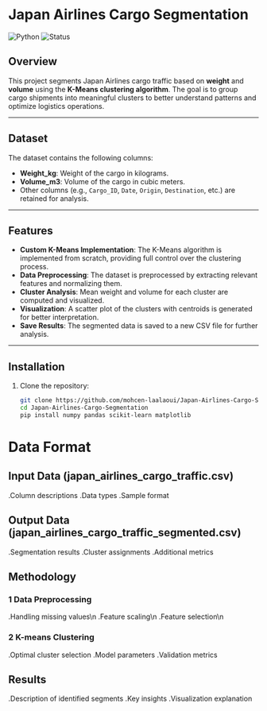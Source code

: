 # Japan Airlines Cargo Segmentation

![Python](https://img.shields.io/badge/Python-3.8%2B-blue)
![Status](https://img.shields.io/badge/Status-Completed-brightgreen)

## Overview
This project segments Japan Airlines cargo traffic based on **weight** and **volume** using the **K-Means clustering algorithm**. The goal is to group cargo shipments into meaningful clusters to better understand patterns and optimize logistics operations.

---

## Dataset
The dataset contains the following columns:
- **Weight_kg**: Weight of the cargo in kilograms.
- **Volume_m3**: Volume of the cargo in cubic meters.
- Other columns (e.g., `Cargo_ID`, `Date`, `Origin`, `Destination`, etc.) are retained for analysis.

---

## Features
- **Custom K-Means Implementation**: The K-Means algorithm is implemented from scratch, providing full control over the clustering process.
- **Data Preprocessing**: The dataset is preprocessed by extracting relevant features and normalizing them.
- **Cluster Analysis**: Mean weight and volume for each cluster are computed and visualized.
- **Visualization**: A scatter plot of the clusters with centroids is generated for better interpretation.
- **Save Results**: The segmented data is saved to a new CSV file for further analysis.

---

## Installation
1. Clone the repository:
   ```bash
   git clone https://github.com/mohcen-laalaoui/Japan-Airlines-Cargo-Segmentation.git
   cd Japan-Airlines-Cargo-Segmentation
   pip install numpy pandas scikit-learn matplotlib


# Data Format
## Input Data (japan_airlines_cargo_traffic.csv)

.Column descriptions
.Data types
.Sample format

## Output Data (japan_airlines_cargo_traffic_segmented.csv)

.Segmentation results
.Cluster assignments
.Additional metrics

## Methodology

  ### 1 Data Preprocessing
  .Handling missing values\n
  .Feature scaling\n
  .Feature selection\n

### 2 K-means Clustering
   .Optimal cluster selection
   .Model parameters
   .Validation metrics

## Results
 .Description of identified segments
 .Key insights
 .Visualization explanation               
